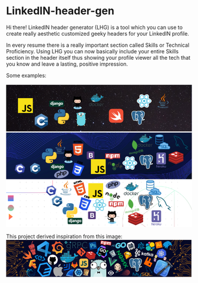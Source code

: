 # LinkedIN-header-gen

Hi there! LinkedIN header generator (LHG) is a tool which you can use to create really aesthetic customized geeky headers for your LinkedIN profile.

In every resume there is a really important section called Skills or Technical Proficiency. Using LHG you can now basically include your entire Skills section in the header itself thus showing your profile viewer all the tech that you know and leave a lasting, positive impression.

Some examples: <br> <br>
                  ![alt text](https://github.com/harsh-doshii/LinkedIN-header-gen/blob/main/assets/eg1.png?raw=true)
![alt text](https://github.com/harsh-doshii/LinkedIN-header-gen/blob/main/assets/eg2.png?raw=true)
![alt text](https://github.com/harsh-doshii/LinkedIN-header-gen/blob/main/assets/eg3.png?raw=true)

This project derived inspiration from this image:
![alt text](https://github.com/harsh-doshii/LinkedIN-header-gen/blob/main/assets/eg4.png?raw=true)
